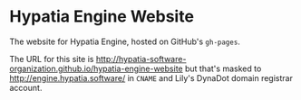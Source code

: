 # Hypatia Engine Website

The website for Hypatia Engine, hosted on GitHub's `gh-pages`.

The URL for this site is http://hypatia-software-organization.github.io/hypatia-engine-website but that's masked to http://engine.hypatia.software/ in `CNAME` and Lily's DynaDot domain registrar account.
